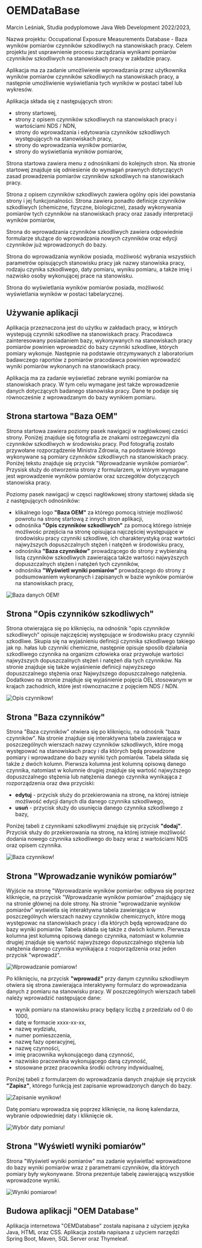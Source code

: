 # OEMDataBase

Marcin Leśniak, Studia podyplomowe Java Web Development 2022/2023,

Nazwa projektu: Occupational Exposure Measurements Database - Baza wyników pomiarów czynników szkodliwych na
stanowiskach pracy.
Celem projektu jest usprawnienie procesu zarządzania wynikami pomiarów czynników szkodliwych na stanowiskach pracy w
zakładzie pracy.

Aplikacja ma za zadanie umożliwienie wprowadzania przez użytkownika wyników pomiarów czynników szkodliwych na
stanowiskach pracy, a następnie umożliwienie wyświetlania tych wyników w postaci tabel lub wykresów.

Aplikacja składa się z następujących stron:

- strony startowej,
- strony z opisem czynników szkodliwych na stanowiskach pracy i wartościami NDS / NDN,
- strony do wprowadzania i edytowania czynników szkodliwych występujących na stanowiskach pracy,
- strony do wprowadzania wyników pomiarów,
- strony do wyświetlania wyników pomiarów,

Strona startowa zawiera menu z odnośnikami do kolejnych stron. Na stronie startowej znajduje się odniesienie do wymagań
prawnych dotyczących zasad prowadzenia pomiarów czynników szkodliwych na stanowiskach pracy.

Strona z opisem czynników szkodliwych zawiera ogólny opis idei powstania strony i jej funkcjonalności. Strona zawiera
ponadto definicje czynników szkodliwych (chemiczne, fizyczne, biologiczne), zasady wykonywania pomiarów tych czynników
na stanowiskach pracy oraz zasady interpretacji wyników pomiarów,

Strona do wprowadzania czynników szkodliwych zawiera odpowiednie formularze służące do wprowadzania nowych czynników
oraz edycji czynników już wprowadzonych do bazy.

Strona do wprowadzania wyników posiada, możliwość wybrania wszystkich parametrów opisujących stanowisku pracy jak nazwy
stanowiska pracy, rodzaju czynika szkodliwego, daty pomiaru, wyniku pomiaru, a także imię i nazwisko osoby wykonującej
prace na stanowisku.

Strona do wyświetlania wyników pomiarów posiada, możliwość wyświetlania wyników w postaci tabelarycznej.

## Używanie aplikacji

Aplikacja przeznaczona jest do użytku w zakładach pracy, w których wystepują czynniki szkodliwe na stanowiskach pracy.
Pracodawca zainteresowany posiadaniem bazy, wykonywanych na stanowiskach pracy pomiarów powinien wprowadzić do bazy
czynniki szkodliwe, których pomiary wykonuje. Następnie na podstawie otrzymywanych z laboratorium badawczego raportów z
pomiarów pracodawca powinien wprowadzić wyniki pomiarów wykonanych na stanowiskach pracy.

Aplikacja ma za zadanie wyświetlać zebrane wyniki pomiarów na stanowiskach pracy. W tym celu wymagane jest także
wprowadzenie danych dotyczących badanego stanowiska pracy. Dane te podaje się równocześnie z wprowadzanym do bazy
wynikiem pomiaru.

## Strona startowa "Baza OEM"

Strona startowa zawiera poziomy pasek nawigacji w nagłówkowej cześci strony. Poniżej znajduje się fotografia ze znakami
ostrzegawczyni dla czynników szkodliwych w środowisku pracy. Pod fotografią zostało przywołane rozporządzenie Ministra
Zdrowia, na podstawie którego wykonywane są pomiary czynników szkodliwych na stanowiskach pracy. Poniżej tekstu znajduje
się przycisk "Wprowadzanie wyników pomiarów". Przysisk służy do otworzenia strony z formularzem, w którym wymagane jest
wprowadzenie wyników pomiarów oraz szczegółów dotyczących stanowiska pracy.

Poziomy pasek nawigacji w częsci nagłówkowej strony startowej składa się z następujących odnośników:

- klikalnego logo **"Baza OEM"** za którego pomocą istnieje możliwość powrotu na stronę startową z innych stron
  aplikacji,
- odnośnika **"Opis czynników szkodliwych"** za pomocą którego istnieje możliwośc przejścia na stronę opisująca
  najczęściej występujące w środowisku pracy czynniki szkodliwe, ich charakterystyką oraz wartości najwyższych
  dopuszczalnych stężeń i natężeń w środowisku pracy,
- odnośnika **"Baza czynników"** prowadzącego do strony z wybieralną listą czynników szkodliwych zawierająca także
  wartości najwyższych dopuszczalnych stężen i natężeń tych czynników,
- odnośnika **"Wyświetl wyniki pomiarów"** prowadzącego do strony z podsumowaniem wykonanych i zapisanych w bazie
  wyników pomiarów na stanowiskach pracy,

![Baza danych OEM!](./src/main/resources/assets/images/oemDatabase.jpg "OEMDatabase")

## Strona "Opis czynników szkodliwych"

Strona otwierająca się po kliknięciu, na odnośnik "opis czynników szkodliwych" opisuje najczęściej występujące w
środowisku pracy czynniki szkodliwe. Skupia się na wyjaśnieniu definicji czynnika szkodliwego takiego jak np. hałas lub
czynniki chemiczne, następnie opisuje sposób działania szkodliwego czynnika na organizm człowieka oraz przywołuje
wartości najwyższych dopuszczalnych stężeń i natężeń dla tych czynników. Na stronie znajduje się także wyjaśnienie
definicji najwyższego dopuszczalnego stężenia oraz Najwyższego dopuszczalnego natężenia. Dodatkowo na stronie znajduje
się wyjaśnienie pojęcia OEL stosowanym w krajach zachodnich, które jest równoznaczne z pojęciem NDS / NDN.

![Opis czynnikow!](./src/main/resources/assets/images/opis.jpg "Opis czynników szkodliwych")

## Strona "Baza czynników"

Strona "Baza czynników" otwiera się po kliknięciu, na odnośnik "baza czynników". Na stronie znajduje się interaktywna
tabela zawierająca w poszczególnych wierszach nazwy czynników szkodliwych, które mogą występować na stanowiskach pracy i
dla których będą prowadzone pomiary i wprowadzane do bazy wyniki tych pomiarów. Tabela składa się także z dwóch kolumn.
Pierwsza kolumna jest kolumną opisową danego czynnika, natomiast w kolumnie drugiej znajduje się wartość najwyższego
dopuszczalnego stężenia lub natężenia danego czynnika wynikająca z rozporządzenia oraz dwa przyciski:

- **edytuj** - przycisk służy do przekierowania na stronę, na której istnieje możliwość edycji danych dla danego
  czynnika
  szkodliwego,
- **usuń** - przycisk służy do usunięcia danego czynnika szkodliwego z bazy,

Poniżej tabeli z czynnikami szkodliwymi znajduje się przycisk **"dodaj"**. Przycisk służy do przekierowania na stronę,
na której istnieje możliwość dodania nowego czynnika szkodliwego do bazy wraz z wartościami NDS oraz opisem czynnika.

![Baza czynnikow!](./src/main/resources/assets/images/factorsBase.jpg "Baza czynników szkodliwych")

## Strona "Wprowadzanie wyników pomiarów"

Wyjście na stronę "Wprowadzanie wyników pomiarów: odbywa się poprzez kliknięcie, na przycisk "Wprowadzanie wyników
pomiarów" znajdujący się na stronie głównej na dole strony. Na stronie "wprowadzanie wyników pomiarów" wyświetla się
interaktywna tabela zawierająca w poszczególnych wierszach nazwy czynników chemicznych, które mogą występowac na
stanowiskach pracy i dla których będą wprowadzane do bazy wyniki pomiarów. Tabela składa się także z dwóch kolumn.
Pierwsza kolumna jest kolumną opisową danego czynnika, natomiast w kolumnie drugiej znajduje się wartość najwyższego
dopuszczalnego stężenia lub natężenia danego czynnika wynikająca z rozporządzenia oraz jeden przycisk "wprowadź".

![Wprowadzanie pomiarow!](./src/main/resources/assets/images/measurementPage.jpg "Wprowadzanie wyników pomiarów")

Po kliknięciu, na przycisk **"wprowadź"** przy danym czynniku szkodliwym otwiera się strona zawierająca interaktywny
formularz do wprowadzania danych z pomiaru na stanowisku pracy. W poszczególnych wierszach tabeli należy wprowadzić
następujące dane:

- wynik pomiaru na stanowisku pracy będący liczbą z przedziału od 0 do 1000,
- datę w formacie xxxx-xx-xx,
- nazwę wydziału,
- numer pomieszczenia,
- nazwę fazy operacyjnej,
- nazwę czynności,
- imię pracownika wykonującego daną czynność,
- nazwisko pracownika wykonującego daną czynność,
- stosowane przez pracownika środki ochrony indywidualnej,

Poniżej tabeli z formularzem do wprowadzania danych znajduje się przycisk **"Zapisz"**, którego funkcją jest zapisanie
wprowadzonych danych do bazy.

![Zapisanie wynikow!](./src/main/resources/assets/images/input.jpg "Zapisanie wyników pomiarów")

Datę pomiaru wprowadza się poprzez kliknięcie, na ikonę kalendarza, wybranie odpowiedniej daty i kliknięcie ok.

![Wybór daty pomiaru!](./src/main/resources/assets/images/calendar.jpg "Wybór daty z kalendarza")

## Strona "Wyświetl wyniki pomiarów"

Strona "Wyświetl wyniki pomiarów" ma zadanie wyświetlać wprowadzone do bazy wyniki pomiarów wraz z parametrami
czynników, dla których pomiary były wykonywane. Strona prezentuje tabelę zawierającą wszystkie wprowadzone wyniki.

![Wyniki pomiarow!](./src/main/resources/assets/images/result.jpg "Wyświetlanie wyników pomiarów")


## Budowa aplikacji "OEM Database"

Aplikacja internetowa "OEMDatabase" została napisana z użyciem języka Java, HTML oraz CSS. Aplikacja została napisana z
użyciem narzędzi Spring Boot, Maven, SQL Server oraz Thymeleaf.
